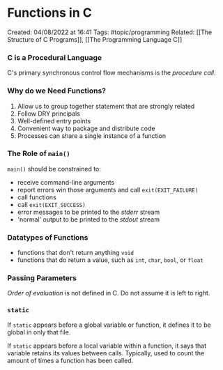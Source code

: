 # Functions in C
Created: 04/08/2022 at 16:41
Tags: #topic/programming 
Related: [[The Structure of C Programs]], [[The Programming Language C]]

### C is a Procedural Language
C's primary synchronous control flow mechanisms is the *procedure call*.

### Why do we Need Functions?
1. Allow us to group together statement that are strongly related
2. Follow DRY principals
3. Well-defined entry points
4. Convenient way to package and distribute code
5. Processes can share a single instance of a function

### The Role of `main()`
`main()` should be constrained to:
- receive command-line arguments
- report errors win those arguments and call `exit(EXIT_FAILURE)`
- call functions
- call `exit(EXIT_SUCCESS)`
- error messages to be printed to the *stderr* stream
- 'normal' output to be printed to the *stdout* stream

### Datatypes of Functions
- functions that don't return anything `void`
- functions that do return a value, such as `int`, `char`, `bool`, or `float`

### Passing Parameters
*Order of evaluation* is not defined in C. Do not assume it is left to right.

### `static`
If `static` appears before a global variable or function, it defines it to be global in only that file.

If `static` appears before a local variable within a function, it says that variable retains its values between calls. Typically, used to count the amount of times a function has been called.
